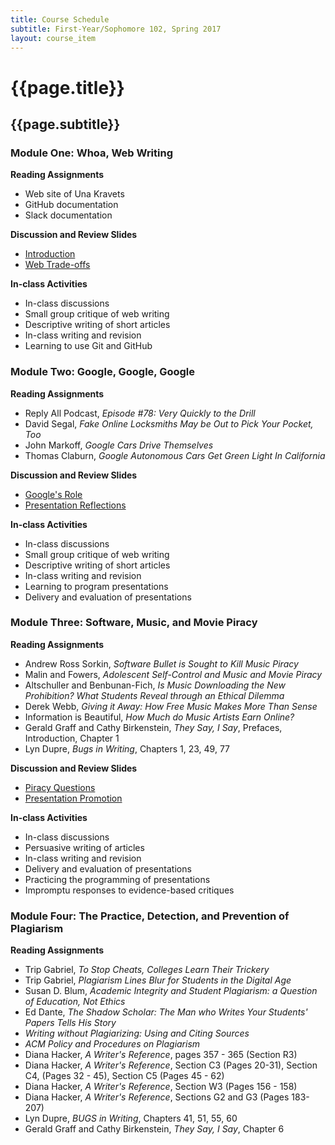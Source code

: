 ```yaml
---
title: Course Schedule
subtitle: First-Year/Sophomore 102, Spring 2017
layout: course_item
---
```


# {{page.title}}
## {{page.subtitle}}

### Module One: Whoa, Web Writing

**Reading Assignments**

- Web site of Una Kravets
- GitHub documentation
- Slack documentation

**Discussion and Review Slides**

<ul>

<li> <a target="_blank" rel="noopener" rel="noopener" rel="noopener" rel="noopener" href ="{{site.baseurl}}teaching/fs102S2017/provide/slides/fs102_introduction.html">Introduction</a>
<li> <a target="_blank" rel="noopener" rel="noopener" rel="noopener" rel="noopener" href ="{{site.baseurl}}teaching/fs102S2017/provide/slides/fs102_tradeoffs.html">Web Trade-offs</a>

</ul>

**In-class Activities**

- In-class discussions
- Small group critique of web writing
- Descriptive writing of short articles
- In-class writing and revision
- Learning to use Git and GitHub

### Module Two: Google, Google, Google

**Reading Assignments**

- Reply All Podcast, <em>Episode #78: Very Quickly to the Drill</em>
- David Segal, <em>Fake Online Locksmiths May be Out to Pick Your Pocket, Too</em>
- John Markoff, <em>Google Cars Drive Themselves</em>
- Thomas Claburn, <em>Google Autonomous Cars Get Green Light In California</em>

**Discussion and Review Slides**

<ul>

<li> <a target="_blank" rel="noopener" rel="noopener" rel="noopener" rel="noopener" href ="{{site.baseurl}}teaching/fs102S2017/provide/slides/fs102_google_roles.html">Google's Role</a>
<li> <a target="_blank" rel="noopener" rel="noopener" rel="noopener" rel="noopener" href ="{{site.baseurl}}teaching/fs102S2017/provide/slides/fs102_reflections.html">Presentation Reflections</a>

</ul>

**In-class Activities**

- In-class discussions
- Small group critique of web writing
- Descriptive writing of short articles
- In-class writing and revision
- Learning to program presentations
- Delivery and evaluation of presentations

### Module Three: Software, Music, and Movie Piracy

**Reading Assignments**

- Andrew Ross Sorkin, <em>Software Bullet is Sought to Kill Music Piracy</em>
- Malin and Fowers, <em>Adolescent Self-Control and Music and Movie Piracy</em>
- Altschuller and Benbunan-Fich, <em>Is Music Downloading the New Prohibition? What Students Reveal through an Ethical Dilemma</em>
- Derek Webb, *Giving it Away: How Free Music Makes More Than Sense*
- Information is Beautiful, *How Much do Music Artists Earn Online?*
- Gerald Graff and Cathy Birkenstein, <em>They Say, I Say</em>, Prefaces, Introduction, Chapter 1
- Lyn Dupre, <em>Bugs in Writing</em>, Chapters 1, 23, 49, 77

**Discussion and Review Slides**

<ul>

<li> <a target="_blank" rel="noopener" rel="noopener" rel="noopener" rel="noopener" href ="{{site.baseurl}}teaching/fs102S2017/provide/slides/fs102_piracy_introduction.html">Piracy Questions</a>
<li> <a target="_blank" rel="noopener" rel="noopener" rel="noopener" rel="noopener" href ="{{site.baseurl}}teaching/fs102S2017/provide/slides/fs102_releasing.html">Presentation Promotion</a>

</ul>

**In-class Activities**

- In-class discussions
- Persuasive writing of articles
- In-class writing and revision
- Delivery and evaluation of presentations
- Practicing the programming of presentations
- Impromptu responses to evidence-based critiques

### Module Four: The Practice, Detection, and Prevention of Plagiarism

**Reading Assignments**

- Trip Gabriel, <em>To Stop Cheats, Colleges Learn Their Trickery</em>
- Trip Gabriel, <em>Plagiarism Lines Blur for Students in the Digital Age</em>
- Susan D. Blum, <em>Academic Integrity and Student Plagiarism: a Question of Education, Not Ethics</em>
- Ed Dante, <em>The Shadow Scholar: The Man who Writes Your Students' Papers Tells His Story</em>
- <em>Writing without Plagiarizing: Using and Citing Sources</em>
- <em>ACM Policy and Procedures on Plagiarism</em>
- Diana Hacker, <em>A Writer's Reference</em>, pages 357 - 365 (Section R3)
- Diana Hacker, <em>A Writer's Reference</em>, Section C3 (Pages 20-31), Section C4, (Pages 32 - 45), Section C5 (Pages 45 - 62)
- Diana Hacker, <em>A Writer's Reference</em>, Section W3 (Pages 156 - 158)
- Diana Hacker, <em>A Writer's Reference</em>, Sections G2 and G3 (Pages 183-207)
- Lyn Dupre, <em>BUGS in Writing</em>, Chapters 41, 51, 55, 60
- Gerald Graff and Cathy Birkenstein, <em>They Say, I Say</em>, Chapter 6
